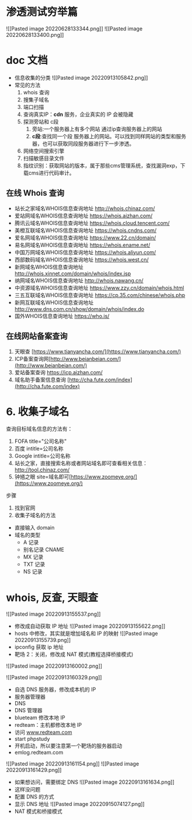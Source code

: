 # 渗透测试穷举篇
![[Pasted image 20220628133344.png]]
![[Pasted image 20220628133400.png]]

# doc 文档
- 信息收集的分类
![[Pasted image 20220913105842.png]]
- 常见的方法
	1. whois 查询
	2. 搜集子域名
	3. 端口扫描
	4. 查询真实IP：**cdn** 服务，企业真实的 IP 会被隐藏
	5. 探测旁站和 c段
		1. 旁站:一个服务器上有多个网站 通过ip查询服务器上的网站
		2. **c段**:查找同一个段 服务器上的网站。可以找到同样网站的类型和服务器，也可以获取同段服务器进行下一步渗透。
	6. 网络空间搜索引擎
	7. 扫描敏感目录文件
	8. 指纹识别：获取网站的版本，属于那些cms管理系统，查找漏洞exp，下载cms进行代码审计。

## 在线 Whois 查询
- 站长之家域名WHOIS信息查询地址 http://whois.chinaz.com/
- 爱站网域名WHOIS信息查询地址 https://whois.aizhan.com/
- 腾讯云域名WHOIS信息查询地址 https://whois.cloud.tencent.com/
- 美橙互联域名WHOIS信息查询地址 https://whois.cndns.com/
- 爱名网域名WHOIS信息查询地址 https://www.22.cn/domain/
- 易名网域名WHOIS信息查询地址 https://whois.ename.net/
- 中国万网域名WHOIS信息查询地址 https://whois.aliyun.com/
- 西部数码域名WHOIS信息查询地址 https://whois.west.cn/
- 新网域名WHOIS信息查询地址 http://whois.xinnet.com/domain/whois/index.jsp
- 纳网域名WHOIS信息查询地址 http://whois.nawang.cn/
- 中资源域名WHOIS信息查询地址 https://www.zzy.cn/domain/whois.html
- 三五互联域名WHOIS信息查询地址 https://cp.35.com/chinese/whois.php
- 新网互联域名WHOIS信息查询地址 http://www.dns.com.cn/show/domain/whois/index.do
- 国外WHOIS信息查询地址 https://who.is/

## 在线网站备案查询
1. 天眼查 [https://www.tianyancha.com/](https://www.tianyancha.com/)
2. ICP备案查询网[http://www.beianbeian.com/](http://www.beianbeian.com/)
3. 爱站备案查询 https://icp.aizhan.com/
4. 域名助手备案信息查询 [http://cha.fute.com/index](http://cha.fute.com/index)

# 6. 收集子域名
查询目标域名信息的方法有：
1. FOFA title="公司名称"
2. 百度 intitle=公司名称
3. Google intitle=公司名称
4. 站长之家，直接搜索名称或者网站域名即可查看相关信息：http://tool.chinaz.com/
5. 钟馗之眼 site=域名即可[https://www.zoomeye.org/](https://www.zoomeye.org/)

步骤
1. 找到官网
2. 收集子域名的方法

- 直接输入 domain
- 域名的类型
	- A 记录
	- 别名记录 CNAME
	- MX 记录
	- TXT 记录
	- NS 记录

# whois, 反查, 天眼查
![[Pasted image 20220913155537.png]]
- 修改成自动获取 IP 地址
![[Pasted image 20220913155622.png]]
- hosts 中修改，其实就是增加域名和 IP 的映射
![[Pasted image 20220913155739.png]]
- ipconfig 获取 ip 地址
- 靶场 2：关闭，修改成 NAT 模式(教程选择桥接模式)

![[Pasted image 20220913160002.png]]

![[Pasted image 20220913160329.png]]
- 自选 DNS 服务器，修改成本机的 IP
- 服务器管理器
- DNS
- DNS 管理器
- blueteam 修改本地 IP
- redteam：主机都修改本地 IP
- 访问 www.redteam.com
- start phpstudy
- 开机启动，所以要注意第一个靶场的服务器启动
- emlog.redteam.com

![[Pasted image 20220913161154.png]]
![[Pasted image 20220913161429.png]]
- 如果想访问，需要绑定 DNS
![[Pasted image 20220913161634.png]]
- 这样没问题
- 配置 DNS 的方式
- 显示 DNS 地址
![[Pasted image 20220915074127.png]]
- NAT 模式和桥接模式
